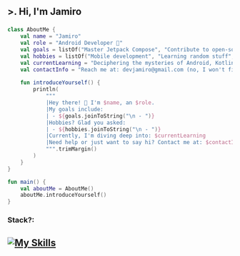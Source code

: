 ## <p align = "Left">>. Hi, I'm Jamiro </p> #

```kotlin
class AboutMe {
    val name = "Jamiro"
    val role = "Android Developer 🚀"
    val goals = listOf("Master Jetpack Compose", "Contribute to open-source projects", "Figure out how to fix Gradle errors on time")
    val hobbies = listOf("Mobile development", "Learning random stuff", "Playing the bass like I'm in a rock band")
    val currentLearning = "Deciphering the mysteries of Android, Kotlin, and how the Android lifecycle works on Mondays"
    val contactInfo = "Reach me at: devjamiro@gmail.com (no, I won't fix your bugs for free)"
    
    fun introduceYourself() {
        println(
            """
            |Hey there! 👋 I'm $name, an $role.
            |My goals include:
            | - ${goals.joinToString("\n - ")}
            |Hobbies? Glad you asked:
            | - ${hobbies.joinToString("\n - ")}
            |Currently, I'm diving deep into: $currentLearning
            |Need help or just want to say hi? Contact me at: $contactInfo
            """.trimMargin()
        )
    }
}

fun main() {
    val aboutMe = AboutMe()
    aboutMe.introduceYourself()
}
```

<h3>Stack?: </h3>

[![My Skills](https://skillicons.dev/icons?i=kotlin,java,flutter,dart,firebase,idea,androidstudio,bash,gradle,linux,mysql,postgres,,,arduino,py,react,sublime,postman,raspberrypi,git,docker,&perline=12)](https://skillicons.dev)
--------------------------------------------

